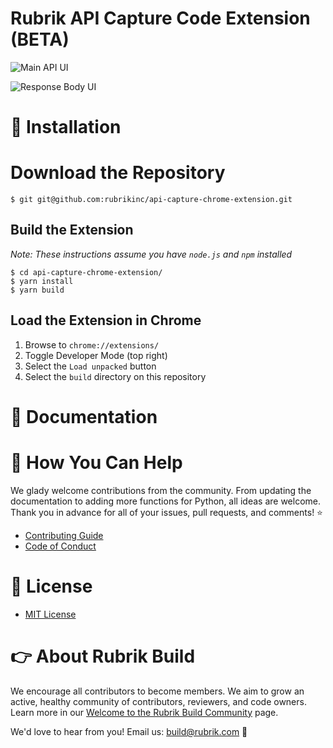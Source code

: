 # Rubrik API Capture Code Extension (BETA)

![Main API UI](https://user-images.githubusercontent.com/8610203/82976605-2527b180-9fa5-11ea-8826-9d5f6ee20315.png)

![Response Body UI](https://user-images.githubusercontent.com/8610203/82976603-248f1b00-9fa5-11ea-9db5-43892426e718.png)



# :hammer: Installation

# Download the Repository

```
$ git git@github.com:rubrikinc/api-capture-chrome-extension.git
```

## Build the Extension

_Note: These instructions assume you have `node.js` and `npm` installed_

```
$ cd api-capture-chrome-extension/
$ yarn install
$ yarn build
```

## Load the Extension in Chrome

1. Browse to `chrome://extensions/`
2. Toggle Developer Mode (top right)
3. Select the `Load unpacked` button
4. Select the `build` directory on this repository

# :blue_book: Documentation

# :muscle: How You Can Help

We glady welcome contributions from the community. From updating the documentation to adding more functions for Python, all ideas are welcome. Thank you in advance for all of your issues, pull requests, and comments! :star:

- [Contributing Guide](CONTRIBUTING.md)
- [Code of Conduct](CODE_OF_CONDUCT.md)

# :pushpin: License

- [MIT License](LICENSE)

# :point_right: About Rubrik Build

We encourage all contributors to become members. We aim to grow an active, healthy community of contributors, reviewers, and code owners. Learn more in our [Welcome to the Rubrik Build Community](https://github.com/rubrikinc/welcome-to-rubrik-build) page.

We'd love to hear from you! Email us: build@rubrik.com :love_letter:
